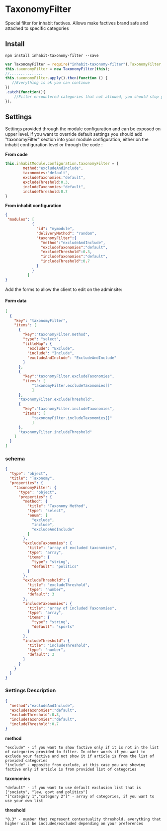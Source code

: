 # TaxonomyFilter

Special filter for inhabit factives. Allows make factives brand safe and attached to specific categories

## Install

````
npm install inhabit-taxonomy-filter --save
````

````javascript
var TaxonomyFilter = require("inhabit-taxonomy-filter").TaxonomyFilter;
this.taxonomyFilter = new TaxonomyFilter(this);
//...............
this.taxonomyFilter.apply().then(function () {
   //Everything is ok you can continue 
})
.catch(function(){
    //Filter encountered categories that not allowed, you should stop your logic sequence
});

````
## Settings

Settings provided through the module configuration and can be exposed on upper level. if you want to override default settings you should add "taxonomyFilter" section into your module configuration, either on the inhabit configuration level or through the code :

**From code**
````javascript
this.inhabitModule.configuration.taxonomyFilter = {
        method:"excludeAndInclude",
        taxonomies:"default",
        excludeTaxonomies:"default",
        excludeThreshold:0.3,
        includeTaxonomies:"default",
        includeThreshold:0.7
}
````
**From inhabit configuration**
````json
{
 "modules": [
            {
              "id": "mymodule",
              "deliveryMethod": "random",
              "taxonomyFilter":{
                "method":"excludeAndInclude",
                "excludeTaxonomies":"default",
                "excludeThreshold":0.3,
                "includeTaxonomies":"default",
                "includeThreshold":0.7
              }
            }
          ]
}
````

Add the forms to allow the client to edit on the adminsite:
#### Form data
````json
[
  {
    "key": "taxonomyFilter",
    "items": [
      {
        "key":"taxonomyFilter.method",
        "type": "select",
        "titleMap": {
          "exclude": "Exclude",
          "include": "Include",
          "excludeAndInclude": "ExcludeAndInclude"
        }
      },
      {
        "key":"taxonomyFilter.excludeTaxonomies",
        "items": [
            "taxonomyFilter.excludeTaxonomies[]"
            ]
      },
      "taxonomyFilter.excludeThreshold",
      {
        "key":"taxonomyFilter.includeTaxonomies",
        "items": [
            "taxonomyFilter.includeTaxonomies[]"
            ]
      },
      "taxonomyFilter.includeThreshold"
    ]
  }
]
````
### schema
````json
{
  "type": "object",
  "title": "Taxonomy",
  "properties": {
    "taxonomyFilter": {
      "type": "object",
      "properties": {
        "method": {
          "title": "Taxonomy Method",
          "type": "select",
		  "enum": [
			"exclude",
			"include",
			"excludeAndInclude"
		  ]
        },
        "excludeTaxonomies": {
          "title": "array of excluded taxonomies",
          "type": "array",
		  "items": {
			"type": "string",
			"default": "politics"
		  }
        },
        "excludeThreshold": {
          "title": "excludeThreshold",
          "type": "number",
		  "default": 3
        },
        "includeTaxonomies": {
          "title": "array of included Taxonomies",
          "type": "array",
		  "items": {
			"type": "string",
			"default": "sports"
		  }
        },
        "includeThreshold": {
          "title": "includeThreshold",
          "type": "number",
		  "default": 3
        }
      }
    }
  }
}
````

### Settings Description
````json
{
  "method":"excludeAndInclude",
  "excludeTaxonomies":"default",
  "excludeThreshold":0.3,
  "includeTaxonomies":"default",
  "includeThreshold":0.7
}
````

**method**

    "exclude" - if you want to show factive only if it is not in the list of categories provided to filter. In other words if you want to exclude your factive and not show it if article is from the list of provided categories
    "include" - opposite from exclude, at this case you are showing factive only if article is from provided list of categories
    
**taxonomies**

    "default" - if you want to use default exclusion list that is ["society", "law, govt and politics"]
    "["category 1","category 2"]" - array of categories, if you want to use your own list
    
**threshold**

    "0.3" - number that represent contextuality threshold. everything that higher will be included/excluded depending on your preferences 


    